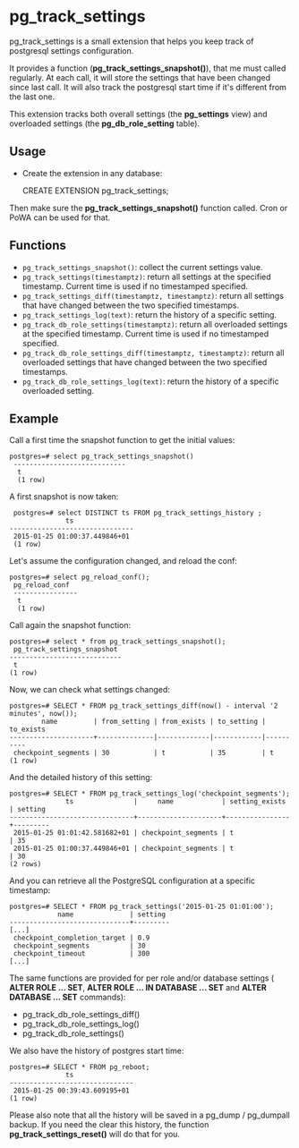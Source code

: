 pg_track_settings
=================

pg_track_settings is a small extension that helps you keep track of
postgresql settings configuration.

It provides a function (**pg_track_settings_snapshot()**), that me must called
regularly. At each call, it will store the settings that have been changed
since last call. It will also track the postgresql start time if it's different
from the last one.

This extension tracks both overall settings (the **pg_settings** view) and
overloaded settings (the **pg_db_role_setting** table).

Usage
-----

- Create the extension in any database:

    CREATE EXTENSION pg_track_settings;

Then make sure the **pg_track_settings_snapshot()** function called. Cron or
PoWA can be used for that.

Functions
---------

- `pg_track_settings_snapshot()`: collect the current settings value.
- `pg_track_settings(timestamptz)`: return all settings at the specified timestamp. Current time is used if no timestamped specified.
- `pg_track_settings_diff(timestamptz, timestamptz)`: return all settings that have changed between the two specified timestamps.
- `pg_track_settings_log(text)`: return the history of a specific setting.
- `pg_track_db_role_settings(timestamptz)`: return all overloaded settings at the specified timestamp. Current time is used if no timestamped specified.
- `pg_track_db_role_settings_diff(timestamptz, timestamptz)`: return all overloaded settings that have changed between the two specified timestamps.
- `pg_track_db_role_settings_log(text)`: return the history of a specific overloaded setting.

Example
-------
Call a first time the snapshot function to get the initial values:

    postgres=# select pg_track_settings_snapshot()
     ----------------------------
      t
      (1 row)

A first snapshot is now taken:

     postgres=# select DISTINCT ts FROM pg_track_settings_history ;
                  ts
    -------------------------------
     2015-01-25 01:00:37.449846+01
     (1 row)

Let's assume the configuration changed, and reload the conf:

    postgres=# select pg_reload_conf();
     pg_reload_conf
     ----------------
      t
      (1 row)

Call again the snapshot function:

    postgres=# select * from pg_track_settings_snapshot();
     pg_track_settings_snapshot
    ----------------------------
     t
    (1 row)

Now, we can check what settings changed:

    postgres=# SELECT * FROM pg_track_settings_diff(now() - interval '2 minutes', now());
            name         | from_setting | from_exists | to_setting | to_exists
    ---------------------+--------------|-------------|------------|----------
     checkpoint_segments | 30           | t           | 35         | t
    (1 row)

And the detailed history of this setting:

    postgres=# SELECT * FROM pg_track_settings_log('checkpoint_segments');
                  ts               |     name            | setting_exists | setting
    -------------------------------+---------------------+----------------+---------
     2015-01-25 01:01:42.581682+01 | checkpoint_segments | t              | 35
     2015-01-25 01:00:37.449846+01 | checkpoint_segments | t              | 30
    (2 rows)

And you can retrieve all the PostgreSQL configuration at a specific timestamp:


    postgres=# SELECT * FROM pg_track_settings('2015-01-25 01:01:00');
                name              | setting
    ------------------------------+---------
    [...]
     checkpoint_completion_target | 0.9
     checkpoint_segments          | 30
     checkpoint_timeout           | 300
    [...]

The same functions are provided for per role and/or database settings (
**ALTER ROLE ... SET**, **ALTER ROLE ... IN DATABASE ... SET** and
**ALTER DATABASE ... SET** commands):

  - pg\_track\_db\_role\_settings\_diff()
  - pg\_track\_db\_role\_settings\_log()
  - pg\_track\_db\_role\_settings()

We also have the history of postgres start time:

    postgres=# SELECT * FROM pg_reboot;
                  ts
    -------------------------------
     2015-01-25 00:39:43.609195+01
    (1 row)

Please also note that all the history will be saved in a pg\_dump / pg\_dumpall
backup.  If you need the clear this history, the function
**pg\_track\_settings\_reset()** will do that for you.
